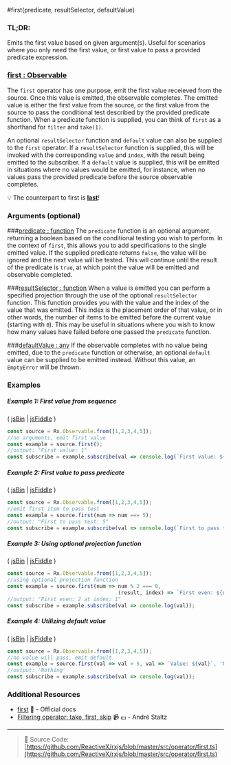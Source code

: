 #first(predicate, resultSelector, defaultValue)

### TL;DR:
Emits the first value based on given argument(s).  Useful for scenarios where you only need the first value, or first value to pass a provided predicate expression.

### [first : Observable](#example-1-first-value-from-sequence)
The `first` operator has one purpose, emit the first value receieved from the source.  Once this value is emitted, the observable completes.  The emitted value is either the first value from the source, or the first value from the source to pass the conditional test described by the provided predicate function. When a predicate function is supplied, you can think of `first` as a shorthand for `filter` and `take(1)`.

An optional `resultSelector` function and `default` value can also be supplied to the `first` operator. If a `resultSelector` function is supplied, this will be invoked with the corresponding `value` and `index`, with the result being emitted to the subscriber. If a `default` value is supplied, this will be emitted in situations where no values would be emitted, for instance, when no values pass the provided predicate before the source observable completes.

:bulb: The counterpart to first is [**last**](last.md)!

### Arguments (optional)

###[predicate : function](#example-2-first-value-to-pass-predicate)
The `predicate` function is an optional argument, returning a boolean based on the conditional testing you wish to perform.  In the context of `first`, this allows you to add specifications to the single emitted value. If the supplied predicate returns `false`, the value will be ignored and the next value will be tested. This will continue until the result of the predicate is `true`, at which point the value will be emitted and observable completed.

###[resultSelector : function](#example-3-using-optional-projection-function)
When a value is emitted you can perform a specified projection through the use of the optional `resultSelector` function.  This function provides you with the value and the index of the value that was emitted.  This index is the placement order of that value, or in other words, the number of items to be emitted before the current value (starting with `0`).  This may be useful in situations where you wish to know how many values have failed before one passed the `predicate` function.

###[defaultValue : any](#example-4-utilizing-default-value)
If the observable completes with no value being emitted, due to the `predicate` function or otherwise, an optional `default` value can be supplied to be emitted instead.  Without this value, an `EmptyError` will be thrown.

### Examples

##### Example 1: First value from sequence

( [jsBin](http://jsbin.com/kayenuxoma/1/edit?js,console) | [jsFiddle](https://jsfiddle.net/btroncone/uncey4v9/) )

```js
const source = Rx.Observable.from([1,2,3,4,5]);
//no arguments, emit first value
const example = source.first();
//output: "First value: 1"
const subscribe = example.subscribe(val => console.log(`First value: ${val}`));
```

##### Example 2: First value to pass predicate

( [jsBin](http://jsbin.com/pujowawovu/1/edit?js,console) | [jsFiddle](https://jsfiddle.net/btroncone/pt36r8cu/) )

```js
const source = Rx.Observable.from([1,2,3,4,5]);
//emit first item to pass test
const example = source.first(num => num === 5);
//output: "First to pass test: 5"
const subscribe = example.subscribe(val => console.log(`First to pass test: ${val}`));
```

##### Example 3: Using optional projection function

( [jsBin](http://jsbin.com/qijekijaja/1/edit?js,console) | [jsFiddle](https://jsfiddle.net/btroncone/qosu0cx6/) )

```js
const source = Rx.Observable.from([1,2,3,4,5]);
//using optional projection function
const example = source.first(num => num % 2 === 0, 
                                    (result, index) => `First even: ${result} is at index: ${index}`);
//output: "First even: 2 at index: 1"
const subscribe = example.subscribe(val => console.log(val));
```

##### Example 4: Utilizing default value

( [jsBin](http://jsbin.com/qoganeleqa/1/edit?js,console) | [jsFiddle](https://jsfiddle.net/btroncone/owx2jdg1/3/) )

```js
const source = Rx.Observable.from([1,2,3,4,5]);
//no value will pass, emit default
const example = source.first(val => val > 5, val => `Value: ${val}`, 'Nothing');
//output: 'Nothing'
const subscribe = example.subscribe(val => console.log(val));
```


### Additional Resources
* [first](http://reactivex.io/rxjs/class/es6/Observable.js~Observable.html#instance-method-first) :newspaper: - Official docs
* [Filtering operator: take, first, skip](https://egghead.io/lessons/rxjs-filtering-operators-take-first-skip?course=rxjs-beyond-the-basics-operators-in-depth) :video_camera: :dollar: - André Staltz

---
> :file_folder: Source Code:  [https://github.com/ReactiveX/rxjs/blob/master/src/operator/first.ts](https://github.com/ReactiveX/rxjs/blob/master/src/operator/first.ts)
